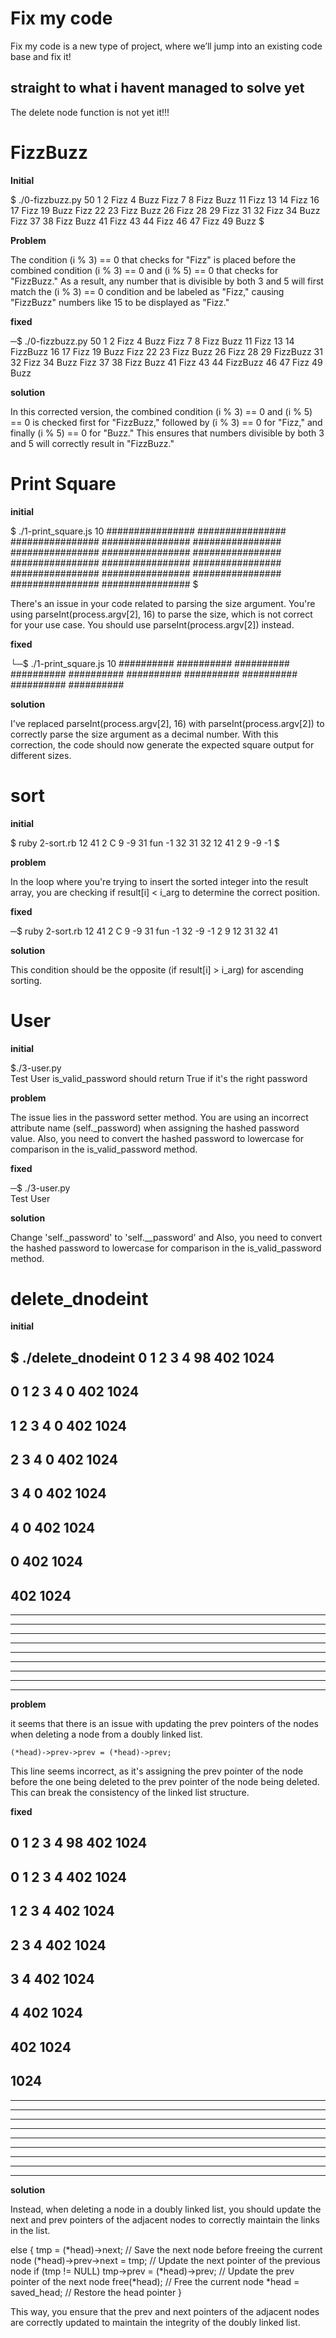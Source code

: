 # Fix my code


Fix my code is a new type of project, where we’ll jump into an existing code base and fix it!

## straight to what i havent managed to solve yet
The delete node function is not yet it!!!

# FizzBuzz


**Initial**

$ ./0-fizzbuzz.py 50
1 2 Fizz 4 Buzz Fizz 7 8 Fizz Buzz 11 Fizz 13 14 Fizz 16 17 Fizz 19 Buzz Fizz 22 23 Fizz Buzz 26 Fizz 28 29 Fizz 31 32 Fizz 34 Buzz Fizz 37 38 Fizz Buzz 41 Fizz 43 44 Fizz 46 47 Fizz 49 Buzz
$

**Problem**


The condition (i % 3) == 0 that checks for "Fizz" is placed before the combined condition (i % 3) == 0 and (i % 5) == 0 that checks for "FizzBuzz." As a result, any number that is divisible by both 3 and 5 will first match the (i % 3) == 0 condition and be labeled as "Fizz," causing "FizzBuzz" numbers like 15 to be displayed as "Fizz."


**fixed**


─$ ./0-fizzbuzz.py 50
1 2 Fizz 4 Buzz Fizz 7 8 Fizz Buzz 11 Fizz 13 14 FizzBuzz 16 17 Fizz 19 Buzz Fizz 22 23 Fizz Buzz 26 Fizz 28 29 FizzBuzz 31 32 Fizz 34 Buzz Fizz 37 38 Fizz Buzz 41 Fizz 43 44 FizzBuzz 46 47 Fizz 49 Buzz


**solution**


In this corrected version, the combined condition (i % 3) == 0 and (i % 5) == 0 is checked first for "FizzBuzz," followed by (i % 3) == 0 for "Fizz," and finally (i % 5) == 0 for "Buzz." This ensures that numbers divisible by both 3 and 5 will correctly result in "FizzBuzz."


# Print Square


**initial**


$ ./1-print_square.js 10
################
################
################
################
################
################
################
################
################
################
################
################
################
################
################
################
$


There's an issue in your code related to parsing the size argument. You're using parseInt(process.argv[2], 16) to parse the size, which is not correct for your use case. You should use parseInt(process.argv[2]) instead.


**fixed**


└─$ ./1-print_square.js 10
##########
##########
##########
##########
##########
##########
##########
##########
##########
##########


**solution**


I've replaced parseInt(process.argv[2], 16) with parseInt(process.argv[2]) to correctly parse the size argument as a decimal number. With this correction, the code should now generate the expected square output for different sizes.


# sort


**initial**


$ ruby 2-sort.rb 12 41 2 C 9 -9 31 fun -1 32
31
32
12
41
2
9
-9
-1
$


**problem**


In the loop where you're trying to insert the sorted integer into the result array, you are checking if result[i] < i_arg to determine the correct position.

**fixed**


─$  ruby 2-sort.rb 12 41 2 C 9 -9 31 fun -1 32
-9
-1
2
9
12
31
32
41


**solution**


This condition should be the opposite (if result[i] > i_arg) for ascending sorting.


# User


**initial**


$./3-user.py    
Test User
is_valid_password should return True if it's the right password


**problem**


The issue lies in the password setter method. You are using an incorrect attribute name (self._password) when assigning the hashed password value. Also, you need to convert the hashed password to lowercase for comparison in the is_valid_password method.


**fixed**


─$ ./3-user.py       
Test User
         

**solution**


Change 'self._password' to 'self.__password' and Also, you need to convert the hashed password to lowercase for comparison in the is_valid_password method.


# delete_dnodeint

**initial**

$ ./delete_dnodeint 
0
1
2
3
4
98
402
1024
-----------------
0
1
2
3
4
0
402
1024
-----------------
1
2
3
4
0
402
1024
-----------------
2
3
4
0
402
1024
-----------------
3
4
0
402
1024
-----------------
4
0
402
1024
-----------------
0
402
1024
-----------------
402
1024
-----------------
-----------------
-----------------
-----------------
-----------------
-----------------
-----------------
-----------------
-----------------
-----------------


**problem**


it seems that there is an issue with updating the prev pointers of the nodes when deleting a node from a doubly linked list.

`(*head)->prev->prev = (*head)->prev;`


This line seems incorrect, as it's assigning the prev pointer of the node before the one being deleted to the prev pointer of the node being deleted. This can break the consistency of the linked list structure.


**fixed**


0
1
2
3
4
98
402
1024
-----------------
0
1
2
3
4
402
1024
-----------------
1
2
3
4
402
1024
-----------------
2
3
4
402
1024
-----------------
3
4
402
1024
-----------------
4
402
1024
-----------------
402
1024
-----------------
1024
-----------------
-----------------
-----------------
-----------------
-----------------
-----------------
-----------------
-----------------
-----------------
-----------------
                                                                        

**solution**


Instead, when deleting a node in a doubly linked list, you should update the next and prev pointers of the adjacent nodes to correctly maintain the links in the list. 


else
{
    tmp = (*head)->next; // Save the next node before freeing the current node
    (*head)->prev->next = tmp; // Update the next pointer of the previous node
    if (tmp != NULL)
        tmp->prev = (*head)->prev; // Update the prev pointer of the next node
    free(*head); // Free the current node
    *head = saved_head; // Restore the head pointer
}


This way, you ensure that the prev and next pointers of the adjacent nodes are correctly updated to maintain the integrity of the doubly linked list.
